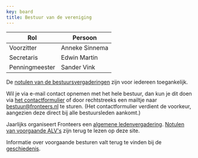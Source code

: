 ```yaml
---
key: board
title: Bestuur van de vereniging
---
```

| Rol           | Persoon        | 
|---------------|----------------|
| Voorzitter    | Anneke Sinnema |
| Secretaris    | Edwin Martin   |
| Penningmeester| Sander Vink    |

De [notulen van de bestuursvergaderingen](/vereniging/bestuur/notulen) zijn voor iedereen toegankelijk.

Wil je via e-mail contact opnemen met het hele bestuur, dan kun je dit doen via [het contactformulier](/contact#formulier-1) of door rechtstreeks een mailtje naar <bestuur@fronteers.nl> te sturen. (Het contactformulier verdient de voorkeur, aangezien deze direct bij alle bestuursleden aankomt.)

Jaarlijks organiseert Fronteers een [algemene ledenvergadering](/vereniging/alv). [Notulen van voorgaande ALV's](/vereniging/bestuur/notulen) zijn terug te lezen op deze site.

Informatie over voorgaande besturen valt terug te vinden bij de [geschiedenis](/vereniging/geschiedenis).
